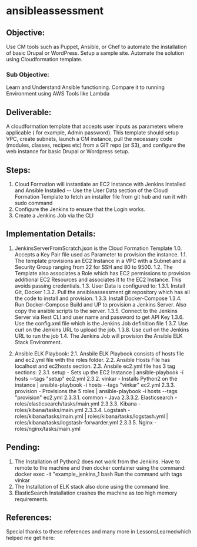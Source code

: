 # ansibleassessment

## Objective:

Use CM tools such as Puppet, Ansible, or Chef to automate the installation of basic Drupal or WordPress. Setup a sample site. Automate the solution using Cloudformation template.

### Sub Objective: 
Learn and Understand Ansible functioning.
Compare it to running Environment using AWS Tools like Lambda

## Deliverable:

A cloudformation template that accepts user inputs as parameters where applicable ( for example, Admin password). This template should setup VPC, create subnets, launch a CM instance, pull the necessary code (modules, classes, recipes etc) from a GIT repo (or S3), and configure the web instance for basic Drupal or Wordpress setup.

## Steps:
1. Cloud Formation will instantiate an EC2 Instance with Jenkins Installed and Ansible Installed
-- Use the User Data section of the Cloud Formation Template to fetch an installer file from git hub and run it with sudo command
2. Configure the Jenkins to ensure that the Login works.
3. Create a Jenkins Job via the CLI

## Implementation Details:
1. JenkinsServerFromScratch.json is the Cloud Formation Template
    1.0. Accepts a Key Pair file used as Parameter to provision the instance.
    1.1. The template provisions an EC2 Instance in a VPC with a Subnet and a Security Group ranging from 22 for SSH and 80 to 9500. 
    1.2. The Template also associates a Role which has EC2 permissions to provision additional EC2 Resources and associates it to the EC2 Instance. This avoids passing credentials.
    1.3. User Data is configured to:
        1.3.1. Install Git, Docker
        1.3.2. Pull the ansibleassessment git repository which has all the code to install and provision.
        1.3.3. Install Docker-Compose
        1.3.4. Run Docker-Compose Build and UP to provision a Jenkins Server. Also copy the ansible scripts to the server. 
        1.3.5. Connect to the Jenkins Server via Rest CLI and user name and password to get API Key
        1.3.6. Use the config.xml file which is the Jenkins Job definition file
        1.3.7. Use curl on the Jenkins URL to upload the job.
        1.3.8. Use curl on the Jenkins URL to run the job
    1.4. The Jenkins Job will provision the Ansible ELK Stack Environment.


2. Ansible ELK Playbook:
    2.1. Ansbile ELK Playbook consists of hosts file and ec2.yml file with the roles folder.
    2.2. Ansible Hosts File has localhost and ec2hosts section.
    2.3. Ansbile ec2.yml file has 3 tag sections:
    2.3.1. setup - Sets up the EC2 Instance | ansible-playbook -i hosts --tags "setup" ec2.yml
    2.3.2. vinkar - Installs Python2 on the instance | ansible-playbook -i hosts --tags "vinkar" ec2.yml
    2.3.3. provision - Provisions the 5 roles | ansible-playbook -i hosts --tags "provision" ec2.yml
        2.3.3.1. common - Java
        2.3.3.2. Elasticsearch - roles/elasticsearch/tasks/main.yml
        2.3.3.3. Kibana - roles/kibana/tasks/main.yml
        2.3.3.4. Logstash - roles/kibana/tasks/main.yml | roles/kibana/tasks/logstash.yml | roles/kibana/tasks/logstash-forwarder.yml
        2.3.3.5. Nginx - roles/nginx/tasks/main.yml

## Pending:
1. The Installation of Python2 does not work from the Jenkins. Have to remote to the machine and then docker container using the command:
docker exec -it "example_jenkins_1 bash
Run the command with tags vinkar
2. The Installation of ELK stack also done using the command line.
3. ElasticSearch Installation crashes the machine as too high memory requirements.


## References:
Special thanks to these references and many more in LessonsLearnedwhich helped me get here:

[1]: http://docs.ansible.com/ansible/latest/intro_installation.html#latest-releases-via-apt-ubuntu
[2]: https://qbox.io/blog/deploying-elk-stack-ansible-elasticsearch-kibana-logstash
[3]: https://logz.io/blog/elk-stack-ansible/
[4]: https://github.com/sadsfae/ansible-elk
[5]: https://github.com/inonit/ansible-elk
